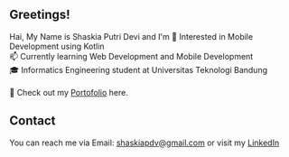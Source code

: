 ## Greetings!
Hai, My Name is Shaskia Putri Devi and I'm
🌱 Interested in Mobile Development using Kotlin<br>
📫 Currently learning Web Development and Mobile Development<br>
🎓 Informatics Engineering student at Universitas Teknologi Bandung<br>
<br>
🔗 Check out my [Portofolio](https://syxherr.github.io/portofolio/) here.
<br>

## Contact
You can reach me via Email: shaskiapdv@gmail.com or visit my [LinkedIn](https://www.linkedin.com/in/shaskia-putri-devi/)
